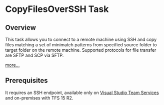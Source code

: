 # CopyFilesOverSSH Task

## Overview

This task allows you to connect to a remote machine using SSH and copy files matching a set of minimatch patterns from specified source folder to target folder on the remote machine. Supported protocols for file transfer are SFTP and SCP via SFTP.

[more...](https://www.visualstudio.com/en-us/docs/build/steps/deploy/copy-files-over-ssh)

## Prerequisites

It requires an SSH endpoint, available only on [Visual Studio Team Services](https://www.visualstudio.com/products/visual-studio-team-services-vs) 
and on-premises with TFS 15 R2.
